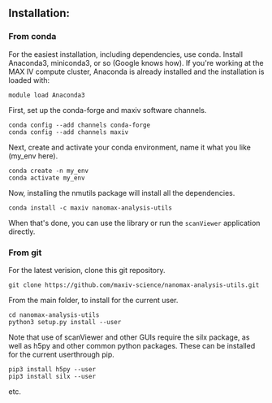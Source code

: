 ## Installation:

### From conda

For the easiest installation, including dependencies, use conda. Install Anaconda3, miniconda3, or so (Google knows how). If you're working at the MAX IV compute cluster, Anaconda is already installed and the installation is loaded with:

```
module load Anaconda3
```

First, set up the conda-forge and maxiv software channels.

```
conda config --add channels conda-forge
conda config --add channels maxiv
```

Next, create and activate your conda environment, name it what you like (my_env here).

```
conda create -n my_env
conda activate my_env
```

Now, installing the nmutils package will install all the dependencies.

```
conda install -c maxiv nanomax-analysis-utils
```

When that's done, you can use the library or run the `scanViewer` application directly.

### From git

For the latest verision, clone this git repository.

```
git clone https://github.com/maxiv-science/nanomax-analysis-utils.git
```

From the main folder, to install for the current user.

```
cd nanomax-analysis-utils
python3 setup.py install --user
```

Note that use of scanViewer and other GUIs require the silx
package, as well as h5py and other common python packages.
These can be installed for the current userthrough pip.

```
pip3 install h5py --user
pip3 install silx --user
```

etc.
